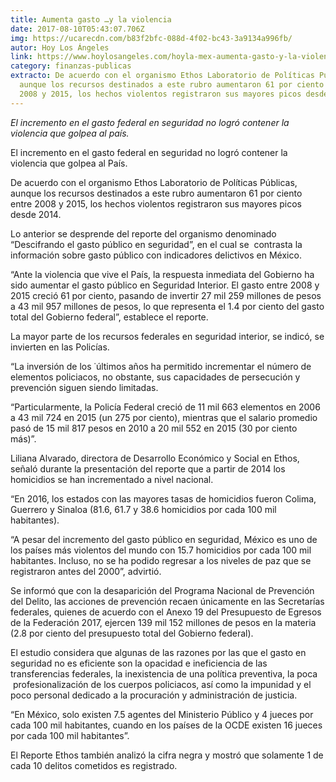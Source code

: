 ```yaml
---
title: Aumenta gasto …y la violencia
date: 2017-08-10T05:43:07.706Z
img: https://ucarecdn.com/b83f2bfc-088d-4f02-bc43-3a9134a996fb/
autor: Hoy Los Ángeles
link: https://www.hoylosangeles.com/hoyla-mex-aumenta-gasto-y-la-violencia-20170810-story.html
category: finanzas-publicas
extracto: De acuerdo con el organismo Ethos Laboratorio de Políticas Públicas,
  aunque los recursos destinados a este rubro aumentaron 61 por ciento entre
  2008 y 2015, los hechos violentos registraron sus mayores picos desde 2014.
---
```

*El incremento en el gasto federal en seguridad no logró contener la violencia que golpea al país.*

El incremento en el gasto federal en seguridad no logró contener la violencia que golpea al País.

De acuerdo con el organismo Ethos Laboratorio de Políticas Públicas, aunque los recursos destinados a este rubro aumentaron 61 por ciento entre 2008 y 2015, los hechos violentos registraron sus mayores picos desde 2014.

Lo anterior se desprende del reporte del organismo denominado “Descifrando el gasto público en seguridad”, en el cual se  contrasta la información sobre gasto público con indicadores delictivos en México.

“Ante la violencia que vive el País, la respuesta inmediata del Gobierno ha sido aumentar el gasto público en Seguridad Interior. El gasto entre 2008 y 2015 creció 61 por ciento, pasando de invertir 27 mil 259 millones de pesos a 43 mil 957 millones de pesos, lo que representa el 1.4 por ciento del gasto total del Gobierno federal”, establece el reporte.

La mayor parte de los recursos federales en seguridad interior, se indicó, se invierten en las Policías.

“La inversión de los ˙últimos años ha permitido incrementar el número de elementos policiacos, no obstante, sus capacidades de persecución y prevención siguen siendo limitadas.

“Particularmente, la Policía Federal creció de 11 mil 663 elementos en 2006 a 43 mil 724 en 2015 (un 275 por ciento), mientras que el salario promedio pasó de 15 mil 817 pesos en 2010 a 20 mil 552 en 2015 (30 por ciento más)”. 

Liliana Alvarado, directora de Desarrollo Económico y Social en Ethos, señaló durante la presentación del reporte que a partir de 2014 los homicidios se han incrementado a nivel nacional.

“En 2016, los estados con las mayores tasas de homicidios fueron Colima, Guerrero y Sinaloa (81.6, 61.7 y 38.6 homicidios por cada 100 mil habitantes).

“A pesar del incremento del gasto público en seguridad, México es uno de los países más violentos del mundo con 15.7 homicidios por cada 100 mil habitantes. Incluso, no se ha podido regresar a los niveles de paz que se registraron antes del 2000”, advirtió.

Se informó que con la desaparición del Programa Nacional de Prevención del Delito, las acciones de prevención recaen únicamente en las Secretarías federales, quienes de acuerdo con el Anexo 19 del Presupuesto de Egresos de la Federación 2017, ejercen 139 mil 152 millones de pesos en la materia (2.8 por ciento del presupuesto total del Gobierno federal).

El estudio considera que algunas de las razones por las que el gasto en seguridad no es eficiente son la opacidad e ineficiencia de las transferencias federales, la inexistencia de una política preventiva, la poca  profesionalización de los cuerpos policiacos, así como la impunidad y el poco personal dedicado a la procuración y administración de justicia.

“En México, solo existen 7.5 agentes del Ministerio Público y 4 jueces por cada 100 mil habitantes, cuando en los países de la OCDE existen 16 jueces por cada 100 mil habitantes”.

El Reporte Ethos también analizó la cifra negra y mostró que solamente 1 de cada 10 delitos cometidos es registrado.